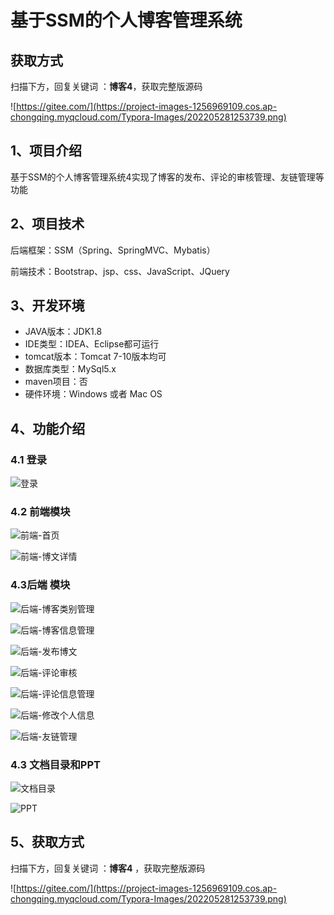 # 基于SSM的个人博客管理系统

## 获取方式

扫描下方，回复关键词  ：**博客4**，获取完整版源码

![https://gitee.com/](https://project-images-1256969109.cos.ap-chongqing.myqcloud.com/Typora-Images/202205281253739.png)

## 1、项目介绍

基于SSM的个人博客管理系统4实现了博客的发布、评论的审核管理、友链管理等功能


## 2、项目技术

后端框架：SSM（Spring、SpringMVC、Mybatis）

前端技术：Bootstrap、jsp、css、JavaScript、JQuery

## 3、开发环境

- JAVA版本：JDK1.8
- IDE类型：IDEA、Eclipse都可运行
- tomcat版本：Tomcat 7-10版本均可
- 数据库类型：MySql5.x
- maven项目：否
- 硬件环境：Windows 或者 Mac OS


## 4、功能介绍

### 4.1 登录

![登录](https://project-images-1256969109.cos.ap-chongqing.myqcloud.com/Typora-Images/202208012139381.jpg)

### 4.2 前端模块

![前端-首页](https://project-images-1256969109.cos.ap-chongqing.myqcloud.com/Typora-Images/202208012139403.jpg)

![前端-博文详情](https://project-images-1256969109.cos.ap-chongqing.myqcloud.com/Typora-Images/202208012139997.jpg)

### 4.3后端 模块

![后端-博客类别管理](https://project-images-1256969109.cos.ap-chongqing.myqcloud.com/Typora-Images/202208012139941.jpg)

![后端-博客信息管理](https://project-images-1256969109.cos.ap-chongqing.myqcloud.com/Typora-Images/202208012139971.jpg)

![后端-发布博文](https://project-images-1256969109.cos.ap-chongqing.myqcloud.com/Typora-Images/202208012139609.jpg)

![后端-评论审核](https://project-images-1256969109.cos.ap-chongqing.myqcloud.com/Typora-Images/202208012139083.jpg)

![后端-评论信息管理](https://project-images-1256969109.cos.ap-chongqing.myqcloud.com/Typora-Images/202208012140393.jpg)

![后端-修改个人信息](https://project-images-1256969109.cos.ap-chongqing.myqcloud.com/Typora-Images/202208012140646.jpg)

![后端-友链管理](https://project-images-1256969109.cos.ap-chongqing.myqcloud.com/Typora-Images/202208012140775.jpg)

### 4.3 文档目录和PPT

![文档目录](https://project-images-1256969109.cos.ap-chongqing.myqcloud.com/Typora-Images/202208012140973.jpg)

![PPT](https://project-images-1256969109.cos.ap-chongqing.myqcloud.com/Typora-Images/202208012140876.jpg)

## 5、获取方式

扫描下方，回复关键词  ：**博客4** ，获取完整版源码



![https://gitee.com/](https://project-images-1256969109.cos.ap-chongqing.myqcloud.com/Typora-Images/202205281253739.png)

